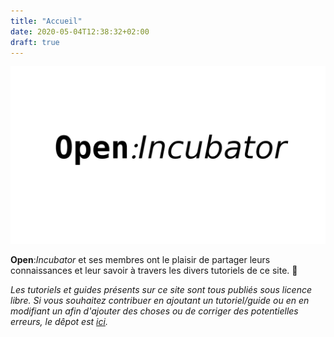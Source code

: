 ```yaml
---
title: "Accueil"
date: 2020-05-04T12:38:32+02:00
draft: true
---
```

![Open:Incubator](/images/openincubator.png)

**Open**:*Incubator* et ses membres ont le plaisir de partager leurs connaissances et leur savoir à travers les divers tutoriels de ce site. 👋

*Les tutoriels et guides présents sur ce site sont tous publiés sous licence libre.*
*Si vous souhaitez contribuer en ajoutant un tutoriel/guide ou en en modifiant un afin d'ajouter des choses ou de corriger des potentielles erreurs, le dêpot est [ici](https://git.openincubator.tech/open-incubator/wiki).*